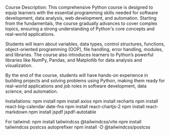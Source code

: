 Course Description: 
This comprehensive Python course is designed to equip learners with the essential programming skills needed for software development, data analysis, web development, and automation. Starting from the fundamentals, the course gradually advances to cover complex topics, ensuring a strong understanding of Python's core concepts and real-world applications.

Students will learn about variables, data types, control structures, functions, object-oriented programming (OOP), file handling, error handling, modules, and libraries. The course also introduces learners to Python’s powerful libraries like NumPy, Pandas, and Matplotlib for data analysis and visualization.

By the end of the course, students will have hands-on experience in building projects and solving problems using Python, making them ready for real-world applications and job roles in software development, data science, and automation.



Installations:
npm install 
npm install axios
npm install recharts
npm install react-big-calendar date-fns 
npm install react-chartjs-2
npm install react-markdown
npm install jspdf jspdf-autotable

<!-- npm install react-minimal-pie-chart -->




For tailwind:
npm install tailwindcss @tailwindcss/vite
npm install tailwindcss postcss autoprefixer
npm install -D @tailwindcss/postcss